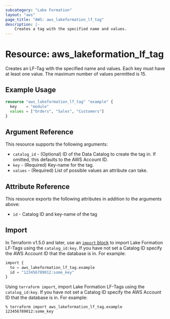 ```yaml
---
subcategory: "Lake Formation"
layout: "aws"
page_title: "AWS: aws_lakeformation_lf_tag"
description: |-
    Creates a tag with the specified name and values.
---
```


# Resource: aws_lakeformation_lf_tag

Creates an LF-Tag with the specified name and values. Each key must have at least one value. The maximum number of values permitted is 15.

## Example Usage

```terraform
resource "aws_lakeformation_lf_tag" "example" {
  key    = "module"
  values = ["Orders", "Sales", "Customers"]
}
```

## Argument Reference

This resource supports the following arguments:

* `catalog_id` - (Optional) ID of the Data Catalog to create the tag in. If omitted, this defaults to the AWS Account ID.
* `key` - (Required) Key-name for the tag.
* `values` - (Required) List of possible values an attribute can take.

## Attribute Reference

This resource exports the following attributes in addition to the arguments above:

* `id` - Catalog ID and key-name of the tag

## Import

In Terraform v1.5.0 and later, use an [`import` block](https://developer.hashicorp.com/terraform/language/import) to import Lake Formation LF-Tags using the `catalog_id:key`. If you have not set a Catalog ID specify the AWS Account ID that the database is in. For example:

```terraform
import {
  to = aws_lakeformation_lf_tag.example
  id = "123456789012:some_key"
}
```

Using `terraform import`, import Lake Formation LF-Tags using the `catalog_id:key`. If you have not set a Catalog ID specify the AWS Account ID that the database is in. For example:

```console
% terraform import aws_lakeformation_lf_tag.example 123456789012:some_key
```
